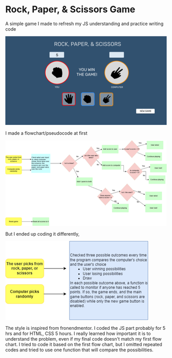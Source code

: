# Rock, Paper, & Scissors Game

A simple game I made to refresh my JS understanding and practice writing code

![game-photo](/design.png)

I made a flowchart/pseudocode at first

![code workflow](/flow-charts/code-flowcart.png)

But I ended up coding it differently,

![final flow](/flow-charts/final-flow.png)

The style is inspired from fronendmentor.
I coded the JS part probably for 5 hrs and for HTML, CSS 5 hours. I really learned how important it is to understand the problem, even if my final code doesn't match my first flow chart. I tried to code it based on the first flow chart, but I omitted repeated codes and tried to use one function that will compare the possibilities.
